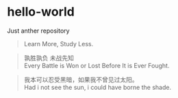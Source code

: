 # hello-world
Just anther repository

 > Learn More, Study Less.  

> 孰胜孰负 未战先知  
> Every Battle is Won or Lost Before It is Ever Fought.

> 我本可以忍受黑暗，如果我不曾见过太阳。  
> Had i not see the sun, i could have borne the shade.
